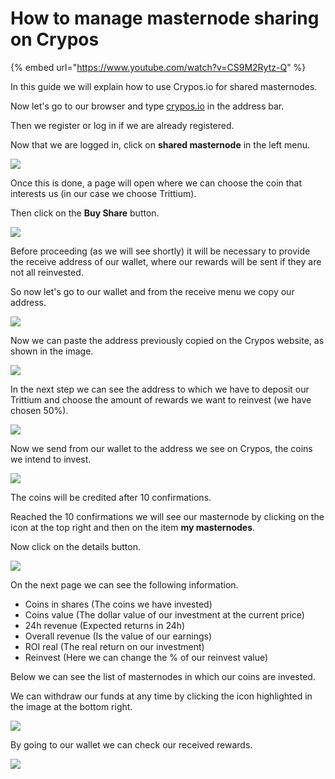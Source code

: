 # How to manage masternode sharing on Crypos

{% embed url="https://www.youtube.com/watch?v=CS9M2Rytz-Q" %}

In this guide we will explain how to use Crypos.io for shared masternodes.

Now let's go to our browser and type [crypos.io](http://crypos.io) in the address bar.

Then we register or log in if we are already registered.

Now that we are logged in, click on **shared masternode** in the left menu.

![](../.gitbook/assets/0)

Once this is done, a page will open where we can choose the coin that interests us (in our case we choose Trittium).

Then click on the **Buy Share** button.

![](../.gitbook/assets/1)

Before proceeding (as we will see shortly) it will be necessary to provide the receive address of our wallet, where our rewards will be sent if they are not all reinvested.

So now let's go to our wallet and from the receive menu we copy our address.

![](../.gitbook/assets/2)

Now we can paste the address previously copied on the Crypos website, as shown in the image.

![](../.gitbook/assets/3)

In the next step we can see the address to which we have to deposit our Trittium and choose the amount of rewards we want to reinvest (we have chosen 50%).

![](../.gitbook/assets/4)

Now we send from our wallet to the address we see on Crypos, the coins we intend to invest.

![](../.gitbook/assets/5)

The coins will be credited after 10 confirmations.

Reached the 10 confirmations we will see our masternode by clicking on the icon at the top right and then on the item **my masternodes**.

Now click on the details button.

![](../.gitbook/assets/6)

On the next page we can see the following information.

* Coins in shares (The coins we have invested)
* Coins value (The dollar value of our investment at the current price)
* 24h revenue (Expected returns in 24h)
* Overall revenue (Is the value of our earnings)
* ROI real (The real return on our investment)
* Reinvest (Here we can change the % of our reinvest value)

Below we can see the list of masternodes in which our coins are invested.

We can withdraw our funds at any time by clicking the icon highlighted in the image at the bottom right.

![](../.gitbook/assets/7)

By going to our wallet we can check our received rewards.

![](../.gitbook/assets/8)
